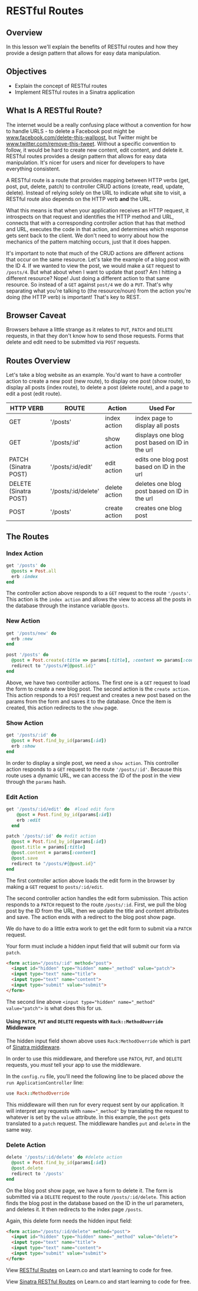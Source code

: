 # RESTful Routes 

## Overview

In this lesson we'll explain the benefits of RESTful routes and how they provide a design pattern that allows for easy data manipulation. 

## Objectives
+ Explain the concept of RESTful routes
+ Implement RESTful routes in a Sinatra application

## What Is A RESTful Route?

The internet would be a really confusing place without a convention for how to handle URLS - to delete a Facebook post might be www.facebook.com/delete-this-wallpost, but Twitter might be www.twitter.com/remove-this-tweet. Without a specific convention to follow, it would be hard to create new content, edit content, and delete it. RESTful routes provides a design pattern that allows for easy data manipulation. It's nicer for users and nicer for developers to have everything consistent.

A RESTful route is a route that provides mapping between HTTP verbs (get, post, put, delete, patch) to controller CRUD actions (create, read, update, delete). Instead of relying solely on the URL to indicate what site to visit, a RESTful route also depends on the HTTP verb __and__ the URL.

What this means is that when your application receives an HTTP request, it introspects on that request and identifies the HTTP method and URL, connects that with a corresponding controller action that has that method and URL, executes the code in that action, and determines which response gets sent back to the client. We don't need to worry about how the mechanics of the pattern matching occurs, just that it does happen.

It's important to note that much of the CRUD actions are different actions that occur on the same resource. Let's take the example of a blog post with the ID 4. If we wanted to view the post, we would make a `GET` request to `/posts/4`. But what about when I want to update that post? Am I hitting a different resource? Nope! Just doing a different action to that same resource. So instead of a `GET` against `post/4` we do a `PUT`. That's why separating what you're talking to (the resource/noun) from the action you're doing (the HTTP verb) is important! That's key to REST.

## Browser Caveat

Browsers behave a little strange as it relates to `PUT`, `PATCH` and `DELETE` requests, in that they don't know how to send those requests. Forms that delete and edit need to be submitted via `POST` requests.

## Routes Overview

Let's take a blog website as an example. You'd want to have a controller action to create a new post (new route), to display one post (show route), to display all posts (index route), to delete a post (delete route), and a page to edit a post (edit route).

| HTTP VERB | ROUTE | Action | Used For |
|---        |---    |---      |---      |
|  GET |  '/posts' | index action   | index page to display all posts   |
|   GET |   '/posts/:id'| show action   |displays one blog post based on ID in the url|
|   PATCH (Sinatra POST)| '/posts/:id/edit'   | edit action   | edits one blog post based on ID in the url  |
|   DELETE (Sinatra POST)| '/posts/:id/delete'   | delete action   |deletes one blog post based on ID in the url  |
|   POST| '/posts'   | create action   |creates one blog post |


## The Routes

###  Index Action

```ruby
get '/posts' do
  @posts = Post.all
  erb :index
end
```

The controller action above responds to a `GET` request to the route `'/posts'`. This action is the `index action` and allows the view to access all the posts in the database through the instance variable `@posts`.


### New Action

```ruby
get '/posts/new' do
  erb :new
end

post '/posts' do
  @post = Post.create(:title => params[:title], :content => params[:content])
  redirect to "/posts/#{@post.id}"
end
```

Above, we have two controller actions. The first one is a `GET` request to load the form to create a new blog post. The second action is the `create action`. This action responds to a `POST` request and creates a new post based on the params from the form and saves it to the database. Once the item is created, this action redirects to the `show` page. 


### Show Action

```ruby
get '/posts/:id' do
  @post = Post.find_by_id(params[:id])
  erb :show
end
```

In order to display a single post, we need a `show action`. This controller action responds to a `GET` request to the route `'/posts/:id'`. Because this route uses a dynamic URL, we can access the ID of the post in the view through the `params` hash.

### Edit Action

```ruby
get '/posts/:id/edit' do  #load edit form
    @post = Post.find_by_id(params[:id])
    erb :edit
  end

patch '/posts/:id' do #edit action
  @post = Post.find_by_id(params[:id])
  @post.title = params[:title]
  @post.content = params[:content]
  @post.save
  redirect to "/posts/#{@post.id}"
end
```

The first controller action above loads the edit form in the browser by making a `GET` request to `posts/:id/edit`.

The second controller action handles the edit form submission. This action responds to a `PATCH` request to the route `/posts/:id`. First, we pull the blog post by the ID from the URL, then we update the title and content attributes and save. The action ends with a redirect to the blog post show page.

We do have to do a little extra work to get the edit form to submit via a `PATCH` request.

Your form must include a hidden input field that will submit our form via `patch`.

```html
<form action="/posts/:id" method="post">
  <input id="hidden" type="hidden" name="_method" value="patch">
  <input type="text" name="title">
  <input type="text" name="content">
  <input type="submit" value="submit">
</form>
```

The second line above `<input type="hidden" name="_method" value="patch">` is what does this for us.

#### Using `PATCH`, `PUT` and `DELETE` requests with `Rack::MethodOverride` Middleware

The hidden input field shown above uses `Rack:MethodOverride` which is part of [Sinatra middleware](https://github.com/rack/rack/blob/master/lib/rack/method_override.rb). 

In order to use this middleware, and therefore use `PATCH`, `PUT`, and `DELETE` requests, you *must* tell your app to use the middleware. 

In the `config.ru` file, you'll need the following line to be placed *above* the `run ApplicationController` line:

```ruby
use Rack::MethodOverride
```

This middleware will then run for every request sent by our application. It will interpret any requests with `name="_method"` by translating  the request to whatever is set by the `value` attribute. In this example, the `post` gets translated to a `patch` request. The middleware handles `put` and `delete` in the same way.

### Delete Action

```ruby
delete '/posts/:id/delete' do #delete action
  @post = Post.find_by_id(params[:id])
  @post.delete
  redirect to '/posts'
end
```

On the blog post show page, we have a form to delete it. The form is submitted via a `DELETE` request to the route `/posts/:id/delete`. This action finds the blog post in the database based on the ID in the url parameters, and deletes it. It then redirects to the index page `/posts`.

Again, this delete form needs the hidden input field:

```html
<form action="/posts/:id/delete" method="post">
  <input id="hidden" type="hidden" name="_method" value="delete">
  <input type="text" name="title">
  <input type="text" name="content">
  <input type="submit" value="submit">
</form>
```

<p data-visibility='hidden'>View <a href='https://learn.co/lessons/sinatra-restful-routes-readme' title='RESTful Routes'>RESTful Routes</a> on Learn.co and start learning to code for free.</p>

<p class='util--hide'>View <a href='https://learn.co/lessons/sinatra-restful-routes-readme'>Sinatra RESTful Routes</a> on Learn.co and start learning to code for free.</p>
